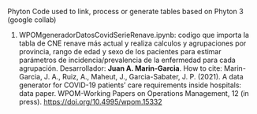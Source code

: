 
Phyton Code used to link, process or generate tables
based on Phyton 3 (google collab)
1. WPOMgeneradorDatosCovidSerieRenave.ipynb: codigo que importa la tabla de CNE renave más actual y realiza calculos y agrupaciones por provincia, rango de edad y sexo de los pacientes para estimar parámetros de incidencia/prevalencia de la enfermedad para cada agrupación. Desarrollador: **Juan A. Marin-Garcia**. How to cite: Marin-Garcia, J. A., Ruiz, A., Maheut, J., Garcia-Sabater, J. P. (2021). A data generator for COVID-19 patients’ care requirements inside hospitals: data paper. WPOM-Working Papers on Operations Management, 12 (in press). https://doi.org/10.4995/wpom.15332

